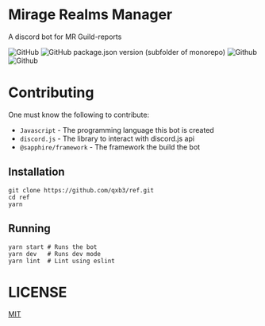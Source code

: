 # Mirage Realms Manager
A discord bot for MR Guild-reports

![GitHub](https://img.shields.io/github/license/qxb3/ref)
![GitHub package.json version (subfolder of monorepo)](https://img.shields.io/github/package-json/v/qxb3/ref?color=blue&filename=package.json)
![Github](https://img.shields.io/badge/language-javascript-yellow)
![Github](https://img.shields.io/badge/contribution-welcome-red)

# Contributing

One must know the following to contribute:
- `Javascript` - The programming language this bot is created
- `discord.js` - The library to interact with discord.js api
- `@sapphire/framework` - The framework the build the bot

## Installation

```
git clone https://github.com/qxb3/ref.git
cd ref
yarn
```

## Running

```
yarn start # Runs the bot
yarn dev   # Runs dev mode
yarn lint  # Lint using eslint
```

# LICENSE

[MIT](https://github.com/qxb3/ref/blob/main/LICENSE)
